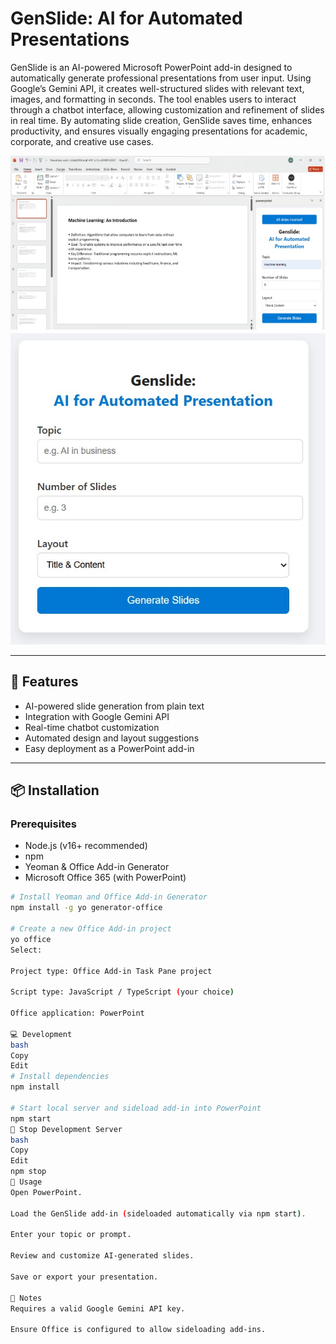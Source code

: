 # GenSlide: AI for Automated Presentations

GenSlide is an AI-powered Microsoft PowerPoint add-in designed to automatically generate professional presentations from user input. Using Google’s Gemini API, it creates well-structured slides with relevant text, images, and formatting in seconds. The tool enables users to interact through a chatbot interface, allowing customization and refinement of slides in real time. By automating slide creation, GenSlide saves time, enhances productivity, and ensures visually engaging presentations for academic, corporate, and creative use cases.

![GenSlide Preview](https://github.com/Shoaibtalib611/GenSlide-AI-for-Automated-Presentations/blob/main/Assets/preview.jpg)
![GenSlide UI](https://github.com/Shoaibtalib611/GenSlide-AI-for-Automated-Presentations/blob/main/Assets/Screenshot%202025-08-12%20193244.jpg)

---

## 🚀 Features
- AI-powered slide generation from plain text  
- Integration with Google Gemini API  
- Real-time chatbot customization  
- Automated design and layout suggestions  
- Easy deployment as a PowerPoint add-in  

---

## 📦 Installation

### Prerequisites
- Node.js (v16+ recommended)  
- npm  
- Yeoman & Office Add-in Generator  
- Microsoft Office 365 (with PowerPoint)  

```bash
# Install Yeoman and Office Add-in Generator
npm install -g yo generator-office

# Create a new Office Add-in project
yo office
Select:

Project type: Office Add-in Task Pane project

Script type: JavaScript / TypeScript (your choice)

Office application: PowerPoint

💻 Development
bash
Copy
Edit
# Install dependencies
npm install

# Start local server and sideload add-in into PowerPoint
npm start
🛑 Stop Development Server
bash
Copy
Edit
npm stop
📜 Usage
Open PowerPoint.

Load the GenSlide add-in (sideloaded automatically via npm start).

Enter your topic or prompt.

Review and customize AI-generated slides.

Save or export your presentation.

📌 Notes
Requires a valid Google Gemini API key.

Ensure Office is configured to allow sideloading add-ins.
